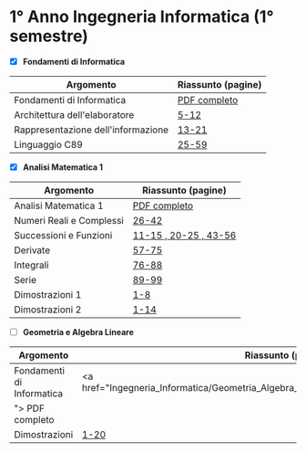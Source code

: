 # 1° Anno Ingegneria Informatica (1° semestre)
- [X] **Fondamenti di Informatica**

| Argomento | Riassunto (pagine) |
| --- | --- |
| Fondamenti di Informatica | <a href="/Fondamenti_Informatica/FONDAMENTI_DI_INFORMATICA.pdf"> PDF completo </a> |
| Architettura dell'elaboratore | <a href="/Fondamenti_Informatica/FI_architettura_elaboratore.pdf"> 5-12 </a> |
| Rappresentazione dell'informazione | <a href="/Fondamenti_Informatica/FI_rappresentazione_informazione.pdf"> 13-21 </a> |
| Linguaggio C89 | <a href="/Fondamenti_Informatica/FI_linguaggio_C89.pdf"> 25-59 </a> |</br>

- [X] **Analisi Matematica 1**
  
| Argomento | Riassunto (pagine) |
| --- | --- |
| Analisi Matematica 1 | <a href="/Analisi_Matematica_1/ANALISI_MATEMATICA_1.pdf"> PDF completo </a> |
| Numeri Reali e Complessi | <a href="/Analisi_Matematica_1/AM1_reali_complessi.pdf"> 26-42 </a> |
| Successioni e Funzioni | <a href="/Analisi_Matematica_1/AM1_grafici_successioni_funzioni.pdf"> 11-15 , 20-25 , 43-56 </a> |
| Derivate | <a href="/Analisi_Matematica_1/AM1_derivate.pdf"> 57-75 </a> |
| Integrali | <a href="/Analisi_Matematica_1/AM1_integrali.pdf"> 76-88 </a> |
| Serie | <a href="/Analisi_Matematica_1/AM1_serie.pdf"> 89-99 </a> |
| Dimostrazioni 1 | <a href="/Analisi_Matematica_1/AM1_dimostrazioni_1.pdf"> 1-8 </a> |
| Dimostrazioni 2 | <a href="/Analisi_Matematica_1/AM1_dimostrazioni_2.pdf"> 1-14 </a> |

- [ ] **Geometria e Algebra Lineare**

| Argomento | Riassunto (pagine) |
| --- | --- |
| Fondamenti di Informatica | <a href="Ingegneria_Informatica/Geometria_Algebra_Lineare/GEOMETRIA_ALGEBRA_LINEARE.pdf
"> PDF completo </a> |
| Dimostrazioni | <a href="Ingegneria_Informatica/Geometria_Algebra_Lineare/GAL_dimostrazioni.pdf"> 1-20 </a> |</br>
   
